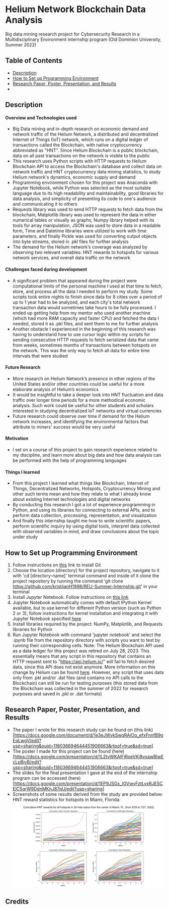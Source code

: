 # Helium Network Blockchain Data Analysis
Big data mining research project for Cybersecurity Research in a Multidisciplinary Environment internship program (Old Dominion University, Summer 2022)

## Table of Contents
- [Description](#description)
- [How to Set up Programming Environment](#how-to-set-up-programming-environment)
- [Research Paper, Poster, Presentation, and Results](#research-paper-poster-presentation-and-results)
- []()

## Description
#### Overview and Technologies used
* Big Data mining and in-depth research on economic demand and network traffic of the Helium Network, a distributed and decentralized Internet of Things (IoT) network, which runs on a digital ledger of transactions called the Blockchain, with native cryptocurrency abbreviated as "HNT". Since Helium Blockchain is a public blockchain, data on all past transactions on the network is visible to the public
* This research uses Python scripts with HTTP requests to Helium Blockchain API to access the Blockchain's database and collect data on network traffic and HNT cryptocurrency data mining statistics, to study Helium network's dynamics, economic supply and demand
* Programming environment chosen for this project was Anaconda with Jupyter Notebook, while Python was selected as the most suitable language due to its high readability and maintainability, good libraries for data analysis, and simplicity of presenting its code to one's audience and communicating it to others
* Requests library was used to send HTTP requests to fetch data from the blockchain, Matplotlib library was used to represent the data in either numerical tables or visually as graphs, Numpy library helped with its tools for array manipulation, JSON was used to store data in a readable form, Time and Datetime libraries were utilized to work with time parameters, and finally Pickle was used for converting output objects into byte streams, stored in .pkl files for further analysis
* The demand for the Helium network’s coverage was analyzed by observing two relevant variables: HNT rewards to hotspots for various network services, and overall data traffic on the network

#### Challenges faced during development
* A significant problem that appeared during the project were computational limits of the personal machine I used at that time to fetch, store, and process all the data I needed to perform my study. Some scripts took entire nights to finish since data for 8 cities over a period of up to 1 year had to be analyzed, and each city's total network transaction data would sometimes take hours to be fully processed. I ended up getting help from my mentor who used another machine (which had more RAM capacity and faster CPU) and fetched the data I needed, stored it as .pkl files, and sent them to me for further analysis
* Another obstacle I experienced in the beginning of this research was having to understand how to use cursor logic within my scripts for sending consecutive HTTP requests to fetch serialized data that came from weeks, sometimes months of transactions between hotspots on the network. This was the only way to fetch all data for entire time intervals that were studied

#### Future Research
* More research on Helium Network’s presence in other regions of the United States and/or other countries could be useful for a more elaborate analysis of Helium’s economics
* It would be insightful to take a deeper look into HNT fluctuation and data traffic over longer time periods for a more methodical economic analysis. Such work could be useful for other students and scholars interested in studying decentralized IoT networks and virtual currencies
* Future research could observe over time if demand for the Helium network increases, and identifying the environmental factors that attribute to miners' success would be very useful

#### Motivation
* I set on a course of this project to gain research experience related to my discipline, and learn more about big data and how data analysis can be performed with the help of programming languages

#### Things I learned
* From this project I learned what things like Blockchain, Internet of Things, Decentralized Networks, Hotspots, Cryptocurrency Mining and other such terms mean and how they relate to what I already know about existing Internet technologies and digital networks
* By conducting this research I got a lot of experience programming in Python, and using its libraries for connecting to external APIs, and to perform data collection, processing, representation, and visualization
* And finally this internship taught me how to write scientific papers, perform scientific inquiry by using digital tools, interpret data collected with observed variables in mind, and draw conclusions about the topic under study

## How to Set up Programming Environment
1. Follow instructions on [this](https://github.com/git-guides/install-git) link to install Git
2. Choose the location (directory) for the project repository, navigate to it with 'cd [directory-name]' terminal command and inside of it clone the project repository by running the command 'git clone https://github.com/kristijanH1998/REU-Summer-Internship.git' in your terminal
3. Install Jupyter Notebook. Follow instructions on [this link](https://jupyter.org/install)
4. Jupyter Notebook automatically comes with default IPython Kernel available, but to use kernel for different Python version (such as Python 2 or 3), follow instructions for kernel installation and integrating it with Jupyter Notebook specified [here](https://ipython.readthedocs.io/en/latest/install/kernel_install.html#installing-the-ipython-kernel)
5. Install libraries required by the project: NumPy, Matplotlib, and Requests libraries for Python
6. Run Jupyter Notebook with command 'jupyter notebook' and select the .ipynb file from the repository directory with scripts you want to test by running their corresponding cells. Note: The Helium Blockchain API used as a data ledger for this project was retired on July 28, 2023. This essentially means that any script in this repository that contains an HTTP request sent to "https://api.helium.io/" will fail to fetch desired data, since this API does not exist anymore. More information on this change by Helium can be found [here](https://docs.helium.com/solana/migration/blockchain-api/). However, any script that uses data only from .pkl and/or .dat files (and contains no API calls to the Blockchain) can still be run for testing purposes (this stored data from the Blockchain was collected in the summer of 2022 for research purposes and saved in .pkl or .dat formats)

## Research Paper, Poster, Presentation, and Results
* The paper I wrote for this research study can be found on (this link)[https://docs.google.com/document/d/1e3eJWykSwqRAiOo_efxFnnfB9gEqLwgV/edit?usp=sharing&ouid=118036694644451906663&rtpof=true&sd=true]
* The poster I made for this project can be found (here)[https://docs.google.com/presentation/d/1L2tvWKAIFjRoeVKj8vxawBlwEcLpBivB/edit?usp=sharing&ouid=118036694644451906663&rtpof=true&sd=true]
* The slides for the final presentation I gave at the end of the internship program can be accessed (here)[https://docs.google.com/presentation/d/1EP9JSGx_IGVwyFztLyxRJESCElC5qrW9DdnMKnJ87qU/edit?usp=sharing]
* Screenshots of some results derived from the study are provided below:
HNT reward statistics for hotspots in Miami, Florida:
![HNT Rewards in Miami, FL](/results-screenshots/odu-helium-analysis4.png?raw=true "HNT Rewards in Miami, FL")

## Credits